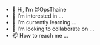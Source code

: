 - 👋 Hi, I’m @OpsThaine
- 👀 I’m interested in ...
- 🌱 I’m currently learning ...
- 💞️ I’m looking to collaborate on ...
- 📫 How to reach me ...

<!---
OpsThaine/OpsThaine is a ✨ special ✨ repository because its `README.md` (this file) appears on your GitHub profile.
You can click the Preview link to take a look at your changes.
--->
